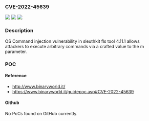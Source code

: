 ### [CVE-2022-45639](https://cve.mitre.org/cgi-bin/cvename.cgi?name=CVE-2022-45639)
![](https://img.shields.io/static/v1?label=Product&message=n%2Fa&color=blue)
![](https://img.shields.io/static/v1?label=Version&message=n%2Fa&color=blue)
![](https://img.shields.io/static/v1?label=Vulnerability&message=n%2Fa&color=brighgreen)

### Description

OS Command injection vulnerability in sleuthkit fls tool 4.11.1 allows attackers to execute arbitrary commands via a crafted value to the m parameter.

### POC

#### Reference
- http://www.binaryworld.it/
- https://www.binaryworld.it/guidepoc.asp#CVE-2022-45639

#### Github
No PoCs found on GitHub currently.

